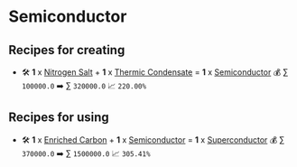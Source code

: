 # Semiconductor

## Recipes for creating

* 🛠️ **1** x [Nitrogen Salt](<Nitrogen Salt.md>) + **1** x [Thermic Condensate](<Thermic Condensate.md>) = **1** x [Semiconductor](<Semiconductor.md>) 💰 ∑ `100000.0` ➡️ ∑ `320000.0` 📈 `220.00%`


## Recipes for using

* 🛠️ **1** x [Enriched Carbon](<Enriched Carbon.md>) + **1** x [Semiconductor](<Semiconductor.md>) = **1** x [Superconductor](<Superconductor.md>) 💰 ∑ `370000.0` ➡️ ∑ `1500000.0` 📈 `305.41%`
